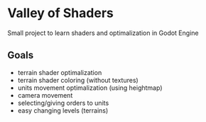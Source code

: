 # Valley of Shaders
Small project to learn shaders and optimalization in Godot Engine

## Goals

- terrain shader optimalization
- terrain shader coloring (without textures)
- units movement optimalization (using heightmap)
- camera movement
- selecting/giving orders to units
- easy changing levels (terrains)



